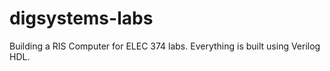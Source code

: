 # digsystems-labs
Building a RIS Computer for ELEC 374 labs. Everything is built using Verilog HDL.
